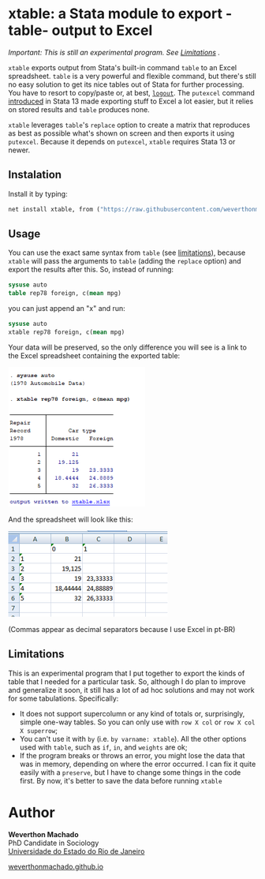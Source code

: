 # xtable: a Stata module to export -table- output to Excel

*Important: This is still an experimental program. See [Limitations](#limitations) .*

`xtable` exports output from Stata's built-in command `table` to an Excel spreadsheet. `table` is a very powerful and flexible command, but there's still no easy solution to get its nice tables out of Stata for further processing. You have to resort to copy/paste or, at best, [`logout`](http://fmwww.bc.edu/RePEc/bocode/l/logout.html). The `putexcel` command  [introduced](https://blog.stata.com/2013/09/25/export-tables-to-excel/) in Stata 13 made exporting stuff to Excel a lot easier, but it relies on stored results and `table` produces none. 

`xtable` leverages `table`'s `replace` option to create a matrix that reproduces as best as possible what's shown on screen and then exports it using `putexcel`. Because it depends on `putexcel`, `xtable` requires Stata 13 or newer.

## Instalation 

Install it by typing:
```stata
net install xtable, from ("https://raw.githubusercontent.com/weverthonmachado/xtable/master")
```

## Usage

You can use the exact same syntax from `table`
(see [limitations](#limitations)), because `xtable` will pass the arguments to `table` (adding the `replace` option) and export the results after this. So, instead of running:

```stata
sysuse auto
table rep78 foreign, c(mean mpg)
```

you can just append an "x" and run:

```stata
sysuse auto
xtable rep78 foreign, c(mean mpg)
```

Your data will be preserved, so the only difference you will see is a link to the Excel spreadsheet containing the exported table:

![](output.png)

And the spreadsheet will look like this:

![](excel.png)

(Commas appear as decimal separators because I use Excel in pt-BR)

## Limitations

This is an experimental program that I put together to export the kinds of table that I needed for a particular task. So, although I do plan to improve and generalize it soon, it still has a lot of ad hoc solutions and may not work for some tabulations. Specifically:

- It does not support supercolumn or any kind of totals or, surprisingly, simple one-way tables. So you can only use with `row X col` or `row X col X superrow`;
- You can't use it with `by` (i.e. `by varname: xtable`). All the other options used with `table`, such as `if`, `in`, and `weights` are ok;
- If the program breaks or throws an error, you might lose the data that was in memory, depending on where the error occurred. I can fix it quite easily with a `preserve`, but I have to change some things in the code first. By now, it's better to save the data before running `xtable`

# Author

**Weverthon Machado**  
PhD Candidate in Sociology  
[Universidade do Estado do Rio de Janeiro](www.iesp.uerj.br/)  

[weverthonmachado.github.io](weverthonmachado.github.io)
